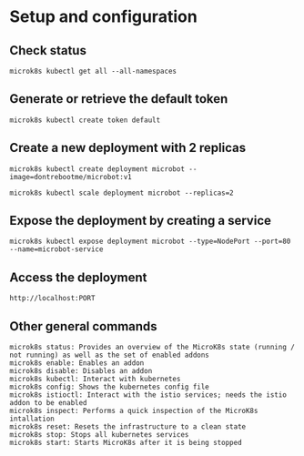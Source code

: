 # Setup and configuration

## Check status
	microk8s kubectl get all --all-namespaces

## Generate or retrieve the default token
	microk8s kubectl create token default

## Create a new deployment with 2 replicas
	microk8s kubectl create deployment microbot --image=dontrebootme/microbot:v1

	microk8s kubectl scale deployment microbot --replicas=2
	
## Expose the deployment by creating a service
	microk8s kubectl expose deployment microbot --type=NodePort --port=80 --name=microbot-service

## Access the deployment
	http://localhost:PORT

## Other general commands
	microk8s status: Provides an overview of the MicroK8s state (running / not running) as well as the set of enabled addons
	microk8s enable: Enables an addon
	microk8s disable: Disables an addon
	microk8s kubectl: Interact with kubernetes
	microk8s config: Shows the kubernetes config file
	microk8s istioctl: Interact with the istio services; needs the istio addon to be enabled
	microk8s inspect: Performs a quick inspection of the MicroK8s intallation
	microk8s reset: Resets the infrastructure to a clean state
	microk8s stop: Stops all kubernetes services
	microk8s start: Starts MicroK8s after it is being stopped
